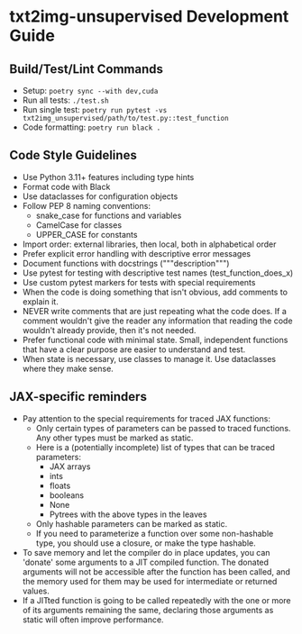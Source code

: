 # txt2img-unsupervised Development Guide

## Build/Test/Lint Commands
- Setup: `poetry sync --with dev,cuda`
- Run all tests: `./test.sh`
- Run single test: `poetry run pytest -vs txt2img_unsupervised/path/to/test.py::test_function`
- Code formatting: `poetry run black .`

## Code Style Guidelines
- Use Python 3.11+ features including type hints
- Format code with Black
- Use dataclasses for configuration objects
- Follow PEP 8 naming conventions:
  - snake_case for functions and variables
  - CamelCase for classes
  - UPPER_CASE for constants
- Import order: external libraries, then local, both in alphabetical order
- Prefer explicit error handling with descriptive error messages
- Document functions with docstrings ("""description""")
- Use pytest for testing with descriptive test names (test_function_does_x)
- Use custom pytest markers for tests with special requirements
- When the code is doing something that isn't obvious, add comments to explain it.
- NEVER write comments that are just repeating what the code does. If a comment wouldn't give the
  reader any information that reading the code wouldn't already provide, then it's not needed.
- Prefer functional code with minimal state. Small, independent functions that have a clear purpose
  are easier to understand and test.
- When state is necessary, use classes to manage it. Use dataclasses where they make sense.

## JAX-specific reminders
- Pay attention to the special requirements for traced JAX functions:
  - Only certain types of parameters can be passed to traced functions. Any
    other types must be marked as static.
  - Here is a (potentially incomplete) list of types that can be traced
    parameters:
    - JAX arrays
    - ints
    - floats
    - booleans
    - None
    - Pytrees with the above types in the leaves
  - Only hashable parameters can be marked as static.
  - If you need to parameterize a function over some non-hashable type, you
    should use a closure, or make the type hashable.
- To save memory and let the compiler do in place updates, you can 'donate'
  some arguments to a JIT compiled function. The donated arguments will not be
  accessible after the function has been called, and the memory used for them
  may be used for intermediate or returned values.
- If a JITted function is going to be called repeatedly with the one or more
  of its arguments remaining the same, declaring those arguments as static
  will often improve performance.